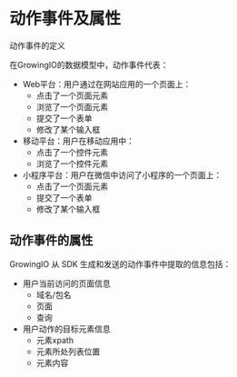 # 动作事件及属性

动作事件的定义

在GrowingIO的数据模型中，动作事件代表：

* Web平台：用户通过在网站应用的一个页面上：
  * 点击了一个页面元素
  * 浏览了一个页面元素
  * 提交了一个表单
  * 修改了某个输入框
* 移动平台：用户在移动应用中：
  * 点击了一个控件元素
  * 浏览了一个控件元素
* 小程序平台：用户在微信中访问了小程序的一个页面上：
  * 点击了一个页面元素
  * 提交了一个表单
  * 修改了某个输入框

## 动作事件的属性

GrowingIO 从 SDK 生成和发送的动作事件中提取的信息包括：

* 用户当前访问的页面信息
  * 域名/包名
  * 页面
  * 查询
* 用户动作的目标元素信息
  * 元素xpath
  * 元素所处列表位置
  * 元素内容

